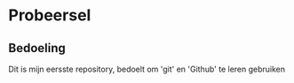 # Probeersel
## Bedoeling 
Dit is mijn eersste repository, bedoelt om 'git' en 'Github' te leren gebruiken
